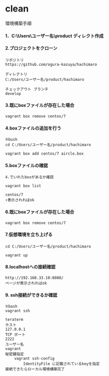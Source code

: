 # clean

環境構築手順

#### 1．C:\Users\ユーザー名\product ディレクト作成

#### 2.プロジェクトをクローン
    
    リポジトリ
    https://github.com/ogura-kazuya/hachimaro

    ディレクトリ
    C:/Users/ユーザー名/product/hachimaro

    チェックアウト ブランチ
    develop

#### 3.既にboxファイルが存在した場合
	
	vagrant box remove centos/7


#### 4.boxファイルの追加を行う
    
    ※bush
    cd C:/Users/ユーザー名/product/hachimaro
    
    vagrant box add centos/7 aircle.box

#### 5.boxファイルの確認

    4.でいれたboxがあるか確認
    
    vagrant box list
    
    centos/7
    ↑表示されればok
    
#### 6.既にboxファイルが存在した場合
	
	vagrant box remove centos/7

#### 7.仮想環境を立ち上げる
    
    cd C:/Users/ユーザー名/product/hachimaro
    
    vagrant up

#### 8.localhostへの接続確認
    
    http://192.168.33.10:8080/
    ページが表示されればok

#### 9. ssh接続ができるか確認


    ※bash
    vagrant ssh

    teraterm
    ホスト
    127.0.0.1
    TCP ポート 
    2222
    ユーザー名
    vagrant
    秘密鍵指定
        vagrant ssh-config
            IdentityFile に記載されているkeyを指定
    接続できたらローカル環境構築完了

